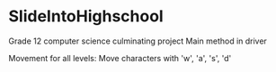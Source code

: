 # SlideIntoHighschool
Grade 12 computer science culminating project
Main method in driver

Movement for all levels:
Move characters with 'w', 'a', 's', 'd'